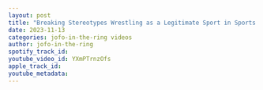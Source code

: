 ```yaml
---
layout: post
title: "Breaking Stereotypes Wrestling as a Legitimate Sport in Sports Entertainment"
date: 2023-11-13
categories: jofo-in-the-ring videos
author: jofo-in-the-ring
spotify_track_id: 
youtube_video_id: YXmPTrnzOfs
apple_track_id: 
youtube_metadata: 
---
```

